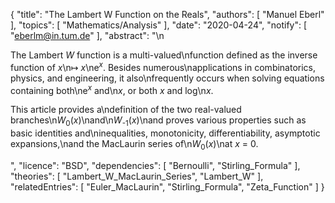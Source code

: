 {
    "title": "The Lambert W Function on the Reals",
    "authors": [
        "Manuel Eberl"
    ],
    "topics": [
        "Mathematics/Analysis"
    ],
    "date": "2020-04-24",
    "notify": [
        "eberlm@in.tum.de"
    ],
    "abstract": "\n<p>The Lambert <em>W</em> function is a multi-valued\nfunction defined as the inverse function of <em>x</em>\n&#x21A6; <em>x</em>\ne<sup><em>x</em></sup>. Besides numerous\napplications in combinatorics, physics, and engineering, it also\nfrequently occurs when solving equations containing both\ne<sup><em>x</em></sup> and\n<em>x</em>, or both <em>x</em> and log\n<em>x</em>.</p> <p>This article provides a\ndefinition of the two real-valued branches\n<em>W</em><sub>0</sub>(<em>x</em>)\nand\n<em>W</em><sub>-1</sub>(<em>x</em>)\nand proves various properties such as basic identities and\ninequalities, monotonicity, differentiability, asymptotic expansions,\nand the MacLaurin series of\n<em>W</em><sub>0</sub>(<em>x</em>)\nat <em>x</em> = 0.</p>",
    "licence": "BSD",
    "dependencies": [
        "Bernoulli",
        "Stirling_Formula"
    ],
    "theories": [
        "Lambert_W_MacLaurin_Series",
        "Lambert_W"
    ],
    "relatedEntries": [
        "Euler_MacLaurin",
        "Stirling_Formula",
        "Zeta_Function"
    ]
}